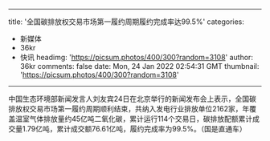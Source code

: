 
---
title: '全国碳排放权交易市场第一履约周期履约完成率达99.5%'
categories: 
 - 新媒体
 - 36kr
 - 快讯
headimg: 'https://picsum.photos/400/300?random=3108'
author: 36kr
comments: false
date: Mon, 24 Jan 2022 02:54:31 GMT
thumbnail: 'https://picsum.photos/400/300?random=3108'
---

<div>   
中国生态环境部新闻发言人刘友宾24日在北京举行的新闻发布会上表示，全国碳排放权交易市场第一履约周期顺利结束，共纳入发电行业排放单位2162家，年覆盖温室气体排放量约45亿吨二氧化碳，累计运行114个交易日，碳排放配额累计成交量1.79亿吨，累计成交额76.61亿吨，履约完成率为99.5%。（国是直通车）  
</div>
            